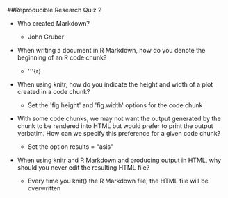 ##Reproducible Research Quiz 2

- Who created Markdown?
	- John Gruber
- When writing a document in R Markdown, how do you denote the beginning of an R code chunk?
	- '''{r}

- When using knitr, how do you indicate the height and width of a plot created in a code chunk?
	- Set the 'fig.height' and 'fig.width' options for the code chunk

- With some code chunks, we may not want the output generated by the chunk to be rendered into HTML but would prefer to print the output verbatim. How can we specify this preference for a given code chunk?
	- Set the option results = "asis"

- When using knitr and R Markdown and producing output in HTML, why should you never edit the resulting HTML file?
	- Every time you knit() the R Markdown file, the HTML file will be overwritten
